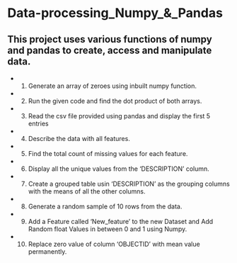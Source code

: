 # Data-processing_Numpy_&_Pandas
## This project uses various functions of numpy and pandas to create, access and manipulate data.

* 1. Generate an array of zeroes using inbuilt numpy function.
* 2. Run the given code and find the dot product of both arrays.
* 3. Read the csv file provided using pandas and display the first 5 entries
* 4. Describe the data with all features.
* 5. Find the total count of missing values for each feature.
* 6. Display all the unique values from the ‘DESCRIPTION’ column.
* 7. Create a grouped table usin ‘DESCRIPTION’ as the grouping columns with the means of all the other columns.
* 8. Generate a random sample of 10 rows from the data.
* 9. Add a Feature called ‘New_feature’ to the new Dataset and Add Random float Values in between 0 and 1 using Numpy.
* 10. Replace zero value of column ‘OBJECTID’ with mean value permanently.
